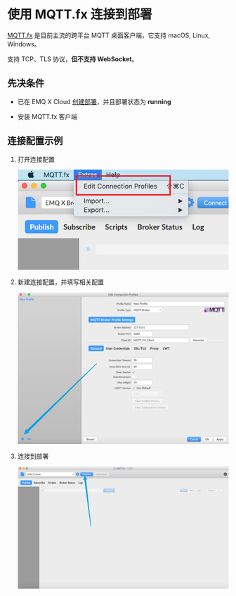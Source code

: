 # 使用 MQTT.fx 连接到部署

[MQTT.fx](https://mqttfx.jensd.de/) 是目前主流的跨平台 MQTT 桌面客户端，它支持 macOS, Linux, Windows。

支持 TCP、TLS 协议，**但不支持 WebSocket**。

## 先决条件

* 已在 EMQ X Cloud [创建部署](../deployments/create_deployment.md)，并且部署状态为 **running**

* 安装 MQTT.fx 客户端

## 连接配置示例

1. 打开连接配置

    ![](./_assets/mqttfx_profile.png)

2. 新建连接配置，并填写相关配置

    ![](./_assets/mqttfx_new_profile.png)

3. 连接到部署

    ![](./_assets/mqttfx_connect.png)

